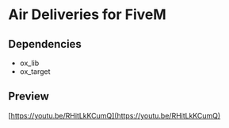 # Air Deliveries for FiveM

## Dependencies

- ox_lib
- ox_target

## Preview

[https://youtu.be/RHitLkKCumQ](https://youtu.be/RHitLkKCumQ)
